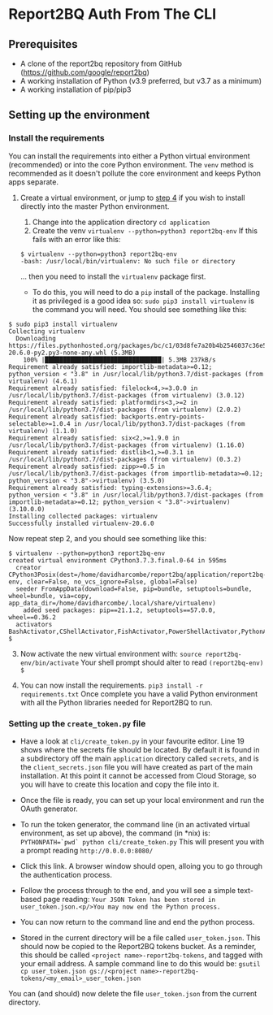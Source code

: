 # Report2BQ  Auth From The CLI

## Prerequisites
* A clone of the report2bq repository from GitHub (https://github.com/google/report2bq)
* A working installation of Python (v3.9 preferred, but v3.7 as a minimum)
* A working installation of pip/pip3

## Setting up the environment

### Install the requirements
You can install the requirements into either a Python virtual environment
(recommended) or into the core Python environment. The `venv` method is
recommended as it doesn't pollute the core environment and keeps Python apps
separate.

1. Create a virtual environment, or jump to [step 4](#step4) if you wish to install directly into the master Python environment.
    1. Change into the application directory
    `cd application`
    1. Create the venv
    `virtualenv --python=python3 report2bq-env`
    If this fails with an error like this:
    ```
    $ virtualenv --python=python3 report2bq-env
    -bash: /usr/local/bin/virtualenv: No such file or directory
    ```

    ... then you need to install the `virtualenv` package first.

      * To do this, you will need to do a `pip` install of the package. Installing it as privileged is a good
    idea so:
    `sudo pip3 install virtualenv`
    is the command you will need. You should see something like this:
```
$ sudo pip3 install virtualenv
Collecting virtualenv
  Downloading https://files.pythonhosted.org/packages/bc/c1/03d8fe7a20b4b2546037c36e5e0f6080522d36421fbbf4d91211fadac150/virtualenv-20.6.0-py2.py3-none-any.whl (5.3MB)
    100% |████████████████████████████████| 5.3MB 237kB/s
Requirement already satisfied: importlib-metadata>=0.12; python_version < "3.8" in /usr/local/lib/python3.7/dist-packages (from virtualenv) (4.6.1)
Requirement already satisfied: filelock<4,>=3.0.0 in /usr/local/lib/python3.7/dist-packages (from virtualenv) (3.0.12)
Requirement already satisfied: platformdirs<3,>=2 in /usr/local/lib/python3.7/dist-packages (from virtualenv) (2.0.2)
Requirement already satisfied: backports.entry-points-selectable>=1.0.4 in /usr/local/lib/python3.7/dist-packages (from virtualenv) (1.1.0)
Requirement already satisfied: six<2,>=1.9.0 in /usr/local/lib/python3.7/dist-packages (from virtualenv) (1.16.0)
Requirement already satisfied: distlib<1,>=0.3.1 in /usr/local/lib/python3.7/dist-packages (from virtualenv) (0.3.2)
Requirement already satisfied: zipp>=0.5 in /usr/local/lib/python3.7/dist-packages (from importlib-metadata>=0.12; python_version < "3.8"->virtualenv) (3.5.0)
Requirement already satisfied: typing-extensions>=3.6.4; python_version < "3.8" in /usr/local/lib/python3.7/dist-packages (from importlib-metadata>=0.12; python_version < "3.8"->virtualenv) (3.10.0.0)
Installing collected packages: virtualenv
Successfully installed virtualenv-20.6.0
```

Now repeat step 2, and you should see something like this:
```
$ virtualenv --python=python3 report2bq-env
created virtual environment CPython3.7.3.final.0-64 in 595ms
  creator CPython3Posix(dest=/home/davidharcombe/report2bq/application/report2bq-env, clear=False, no_vcs_ignore=False, global=False)
  seeder FromAppData(download=False, pip=bundle, setuptools=bundle, wheel=bundle, via=copy, app_data_dir=/home/davidharcombe/.local/share/virtualenv)
    added seed packages: pip==21.1.2, setuptools==57.0.0, wheel==0.36.2
  activators BashActivator,CShellActivator,FishActivator,PowerShellActivator,PythonActivator,XonshActivator
$
```
3. Now activate the new virtual environment with:
`source report2bq-env/bin/activate`
Your shell prompt should alter to read
`(report2bq-env) $`

4. [](#step4) You can now install the requirements.
`pip3 install -r requirements.txt`
Once complete you have a valid Python environment with all the Python libraries needed for Report2BQ to run.

### Setting up the `create_token.py` file

* Have a look at `cli/create_token.py` in your favourite editor. Line 19 shows where the secrets file should be located. By default it is found in a subdirectory off the main `application` directory called `secrets`, and is the `client_secrets.json` file you will have created as part of the main installation. At this point it cannot be accessed from Cloud Storage, so you will have to create this location and copy the file into it.

* Once the file is ready, you can set up your local environment and run the OAuth generator.

* To run the token generator, the command line (in an activated virtual environment, as set up above), the command (in *nix)  is: \
    ```PYTHONPATH=`pwd` python cli/create_token.py```
This will present you with a prompt reading
`http://0.0.0.0:8080/`

* Click this link. A browser window should open, alloing you to go through the authentication process.

* Follow the process through to the end, and you will see a simple text-based page reading:
`Your JSON Token has been stored in user_token.json.<p/>You may now end the Python process.`

* You can now return to the command line and end the python process.

* Stored in the current directory will be a file called `user_token.json`. This should now be copied to the Report2BQ tokens bucket. As a reminder, this should be called `<project name>-report2bq-tokens`, and tagged with your email address. A sample command line to do this would be:
`gsutil cp user_token.json gs://<project name>-report2bq-tokens/<my_email>_user_token.json`

You can (and should) now delete the file `user_token.json` from the current directory.
